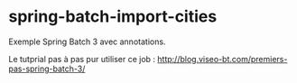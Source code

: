 spring-batch-import-cities
==========================

Exemple Spring Batch 3 avec annotations.

Le tutprial pas à pas pur utiliser ce job :
http://blog.viseo-bt.com/premiers-pas-spring-batch-3/
